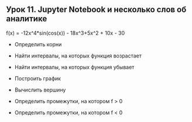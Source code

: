 ## Урок 11. Jupyter Notebook и несколько слов об аналитике

f(x) = -12x^4*sin(cos(x)) - 18x^3+5x^2 + 10x - 30

- Определить корни

- Найти интервалы, на которых функция возрастает

- Найти интервалы, на которых функция убывает

- Построить график

- Вычислить вершину

- Определить промежутки, на котором f > 0

- Определить промежутки, на котором f < 0

